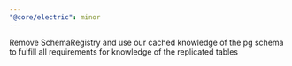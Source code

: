 ```yaml
---
"@core/electric": minor
---
```


Remove SchemaRegistry and use our cached knowledge of the pg schema to fulfill all requirements for knowledge of the replicated tables
